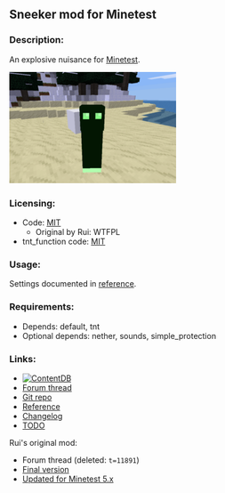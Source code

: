 ## Sneeker mod for Minetest

### Description:

An explosive nuisance for [Minetest](http://minetest.net/).

![screenshot](screenshot.png)

### Licensing:

- Code: [MIT](LICENSE.txt)
  - Original by Rui: WTFPL
- tnt_function code: [MIT](tnt_function.lua)

### Usage:

Settings documented in [reference][].

### Requirements:

- Depends: default, tnt
- Optional depends: nether, sounds, simple_protection

### Links:

- [![ContentDB](https://img.shields.io/static/v1?label=ContentDB&message=sneeker&color=%23375a7f&logo=minetest)](https://content.minetest.net/packages/AntumDeluge/sneeker/)
- [Forum thread](https://forum.minetest.net/viewtopic.php?t=26685)
- [Git repo](https://github.com/AntumMT/mod-sneeker)
- [Reference][reference]
- [Changelog](changelog.txt)
- [TODO](TODO.txt)

Rui's original mod:

- Forum thread (deleted: `t=11891`)
- [Final version](https://github.com/AntumMT/mod-sneeker/releases/tag/Rui)
- [Updated for Minetest 5.x](https://github.com/AntumMT/mod-sneeker/releases/tag/5.x)


[reference]: https://antummt.github.io/mod-sneeker/docs/reference/
